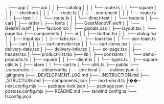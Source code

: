 .
├── app
│   ├── api
│   │   ├── catalog
│   │   │   └── route.ts
│   │   └── square
│   │       ├── checkout
│   │       │   └── route.ts
│   │       ├── env-check
│   │       │   └── route.ts
│   │       ├── test
│   │       │   └── route.ts
│   │       └── direct-test
│   │           └── route.ts
│   ├── cart
│   ├── order
│   ├── fonts
│   │   ├── GeistMonoVF.woff
│   │   └── GeistVF.woff
│   ├── favicon.ico
│   ├── globals.css
│   ├── layout.tsx
│   └── page.tsx
├── components
│   ├── ui
│   │   ├── button.tsx
│   │   ├── dialog.tsx
│   │   ├── input.tsx
│   │   ├── tabs.tsx
│   │   ├── toast.tsx
│   │   └── use-toast.ts
│   ├── cart
│   │   ├── cart-provider.tsx
│   │   └── cart-items.tsx
│   ├── delivery-date.tsx
│   ├── delivery-info.tsx
│   ├── ec-page.tsx
│   ├── header.tsx
│   └── product-list.tsx
├── lib
│   ├── constants
│   │   └── demo-products.ts
│   ├── square
│   │   ├── client.ts
│   │   └── types.ts
│   ├── square-utils.ts
│   ├── store
│   │   └── cart.ts
│   └── utils.ts
├── public
├── .cursorrules
├── .editorconfig
├── .env.local
├── .eslintrc.json
├── .gitignore
├── _DEVELOPMENT_LOG.md
├── _INSTRUCTION.md
├── _STRUCTURE.md
├── components.json
├── next-env.d.ts
├��─ next.config.mjs
├── package-lock.json
├── package.json
├── postcss.config.mjs
├── README.md
├── tailwind.config.ts
└── tsconfig.json
